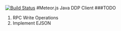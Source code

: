 [![Build Status](https://travis-ci.org/themasterg/ddp-client-java.png?branch=master)](https://travis-ci.org/themasterg/ddp-client-java)
#Meteor.js Java DDP Client
###TODO
1.  RPC Write Operations
2.  Implement EJSON
